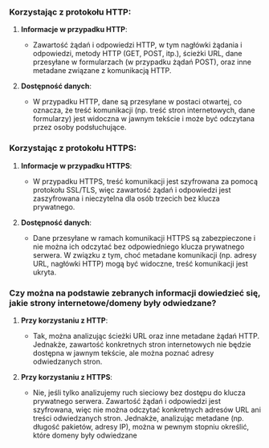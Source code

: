 ### Korzystając z protokołu HTTP:

1. **Informacje w przypadku HTTP**:
    
    - Zawartość żądań i odpowiedzi HTTP, w tym nagłówki żądania i odpowiedzi, metody HTTP (GET, POST, itp.), ścieżki URL, dane przesyłane w formularzach (w przypadku żądań POST), oraz inne metadane związane z komunikacją HTTP.

2. **Dostępność danych**:
    - W przypadku HTTP, dane są przesyłane w postaci otwartej, co oznacza, że treść komunikacji (np. treść stron internetowych, dane formularzy) jest widoczna w jawnym tekście i może być odczytana przez osoby podsłuchujące.

### Korzystając z protokołu HTTPS:

1. **Informacje w przypadku HTTPS**:
    - W przypadku HTTPS, treść komunikacji jest szyfrowana za pomocą protokołu SSL/TLS, więc zawartość żądań i odpowiedzi jest zaszyfrowana i nieczytelna dla osób trzecich bez klucza prywatnego.

2. **Dostępność danych**:
    - Dane przesyłane w ramach komunikacji HTTPS są zabezpieczone i nie można ich odczytać bez odpowiedniego klucza prywatnego serwera. W związku z tym, choć metadane komunikacji (np. adresy URL, nagłówki HTTP) mogą być widoczne, treść komunikacji jest ukryta.

### Czy można na podstawie zebranych informacji dowiedzieć się, jakie strony internetowe/domeny były odwiedzane?

1. **Przy korzystaniu z HTTP**:
    - Tak, można analizując ścieżki URL oraz inne metadane żądań HTTP. Jednakże, zawartość konkretnych stron internetowych nie będzie dostępna w jawnym tekście, ale można poznać adresy odwiedzanych stron.

2. **Przy korzystaniu z HTTPS**:
    - Nie, jeśli tylko analizujemy ruch sieciowy bez dostępu do klucza prywatnego serwera. Zawartość żądań i odpowiedzi jest szyfrowana, więc nie można odczytać konkretnych adresów URL ani treści odwiedzanych stron. Jednakże, analizując metadane (np. długość pakietów, adresy IP), można w pewnym stopniu określić, które domeny były odwiedzane